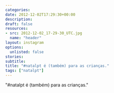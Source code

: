 ```yaml
---
categories:
date: 2012-12-02T17:29:30+00:00
description:
draft: false
resources:
- src: 2012-12-02_17-29-30_UTC.jpg
  name: "header"
layout: instagram
options:
  unlisted: false
stories:
subtitle:
title: "#natalpt é (também) para as crianças."
tags: ["natalpt"]
---
```


"#natalpt é (também) para as crianças."
